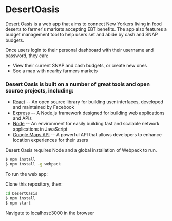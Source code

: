 # DesertOasis

Desert Oasis is a web app that aims to connect New Yorkers living in food deserts to farmer's markets accepting EBT benefits. The app also features a budget management tool to help users set and abide by cash and SNAP budgets.

Once users login to their personal dashboard with their username and password, they can:
* View their current SNAP and cash budgets, or create new ones
* See a map with nearby farmers markets

### Desert Oasis is built on a number of great tools and open source projects, including:
* [React](https://facebook.github.io/react/) -- An open source library for building user interfaces, developed and maintained by Facebook
* [Express](https://expressjs.com/) -- A Node.js framework designed for building web applications and APIs
* [Node](https://nodejs.org/en/) -- An environment for easily building fast and scalable network applications in JavaScript
* [Google Maps API](https://developers.google.com/maps/) -- A powerful API that allows developers to enhance location experiences for their users

Desert Oasis requires Node and a global installation of Webpack to run.
```sh
$ npm install
$ npm install -g webpack
```

To run the web app:

Clone this repository, then:
```sh
cd DesertOasis
$ npm install
$ npm start
```
Navigate to localhost:3000 in the browser


